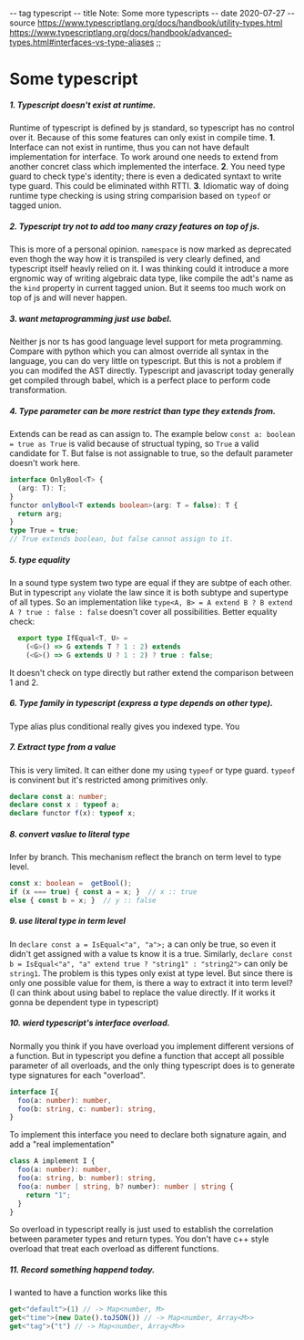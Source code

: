 -- tag typescript
-- title Note: Some more typescripts
-- date 2020-07-27
-- source https://www.typescriptlang.org/docs/handbook/utility-types.html
          https://www.typescriptlang.org/docs/handbook/advanced-types.html#interfaces-vs-type-aliases
;;
# Some typescript
##### 1. Typescript doesn't exist at runtime.
Runtime of typescript is defined by js standard, so typescript has no control over it. Because of this some features can only exist in compile time.
__1__. Interface can not exist in runtime, thus you can not have default implementation for interface. To work around one needs to extend from another concret class which implemented the interface.
__2__. You need type guard to check type's identity; there is even a dedicated syntaxt to write type guard. This could be eliminated withh RTTI.
__3__. Idiomatic way of doing runtime type checking is using string comparision based on `typeof` or tagged union.

##### 2. Typescript try not to add too many crazy features on top of js.
This is more of a personal opinion. `namespace` is now marked as deprecated even thogh the way how it is transpiled is very clearly defined, and typescript itself heavly relied on it. I was thinking could it introduce a more ergnomic way of writing algebraic data type, like compile the adt's name as the `kind` property in current tagged union. But it seems too much work on top of js and will never happen.

##### 3. want metaprogramming just use babel.
Neither js nor ts has good language level support for meta programming. Compare with python which you can almost override all syntax in the language, you can do very little on typescript. But this is not a problem if you can modifed the AST directly. Typescript and javascript today generally get compiled through babel, which is a perfect place to perform code transformation.

##### 4. Type parameter can be more restrict than type they extends from.
Extends can be read as can assign to. The example below `const a: boolean = true as True` is valid because of structual typing, so `True` a valid candidate for T. But false is not assignable to true, so the default parameter doesn't work here.
```typescript
interface OnlyBool<T> {
  (arg: T): T;
}
functor onlyBool<T extends boolean>(arg: T = false): T {
  return arg;
}
type True = true;
// True extends boolean, but false cannot assign to it.
```

##### 5. type equality
In a sound type system two type are equal if they are subtpe of each other. But in typescript `any` violate the law since it is both subtype and supertype of all types. So an implementation like `type<A, B> = A extend B ? B extend A ? true : false : false` doesn't cover all possibilities.
Better equality check:
```typescript
  export type IfEqual<T, U> =
    (<G>() => G extends T ? 1 : 2) extends
    (<G>() => G extends U ? 1 : 2) ? true : false;
```
It doesn't check on type directly but rather extend the comparison between 1 and 2.

##### 6. Type family in typescript (express a type depends on other type).
Type alias plus conditional really gives you indexed type. You

##### 7. Extract type from a value
This is very limited. It can either done my using `typeof` or type guard. `typeof` is convinent but it's restricted among primitives only.
```typescript
declare const a: number;
declare const x : typeof a;
declare functor f(x): typeof x;
```

##### 8. convert vaslue to literal type
Infer by branch. This mechanism reflect the branch on term level to type level.
```typescript
const x: boolean =  getBool();
if (x === true) { const a = x; }  // x :: true
else { const b = x; }  // y :: false
```

##### 9. use literal type in term level
In `declare const a = IsEqual<"a", "a">;` a can only be true, so even it didn't get assigned with a value ts know it is a true. Similarly, `declare const b = IsEqual<"a", "a" extend true ? "string1" : "string2">` can only be `string1`.
The problem is this types only exist at type level. But since there is only one possible value for them, is there a way to extract it into term level? (I can think about using babel to replace the value directly. If it works it gonna be dependent type in typescript)

##### 10. wierd typescript's interface overload.
Normally you think if you have overload you implement different versions of a function. But in typescript you define a function that accept all possible parameter of all overloads, and the only thing typescript does is to generate type signatures for each "overload".
```typescript
interface I{
  foo(a: number): number,
  foo(b: string, c: number): string,
}
```
To implement this interface you need to declare both signature again, and add a "real implementation"
```typescript
class A implement I {
  foo(a: number): number,
  foo(a: string, b: number): string,
  foo(a: number | string, b? number): number | string {
    return "1";
  }
}
```
So overload in typescript really is just used to establish the correlation between parameter types and return types. You don't have c++ style overload that treat each overload as different functions.


##### 11. Record something happend today.
I wanted to have a function works like this
```typescript
get<"default">(1) // -> Map<number, M>
get<"time">(new Date().toJSON()) // -> Map<number, Array<M>>
get<"tag">("t") // -> Map<number, Array<M>>
```
